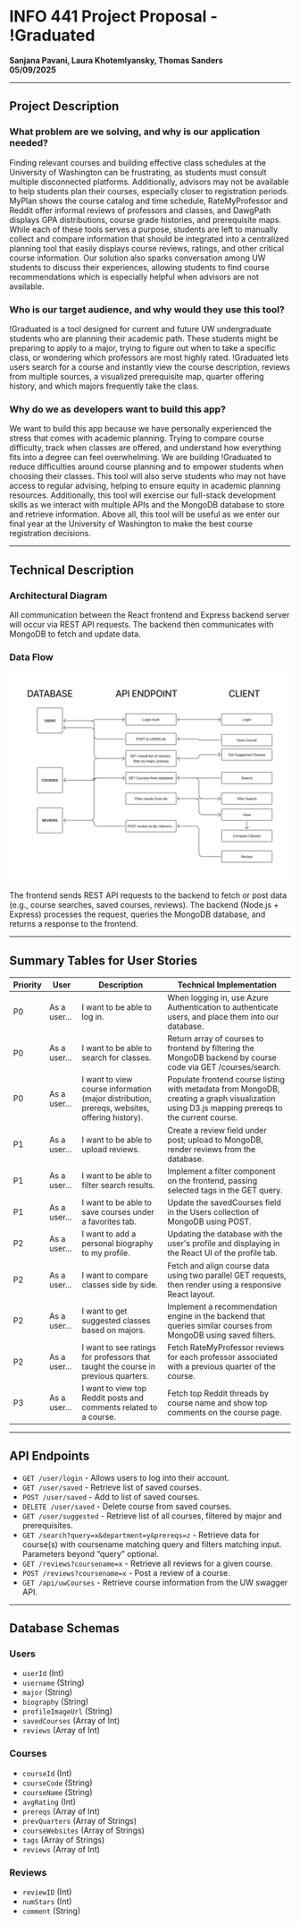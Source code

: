 # INFO 441 Project Proposal - !Graduated  
**Sanjana Pavani, Laura Khotemlyansky, Thomas Sanders**  
**05/09/2025**

---

## Project Description

### What problem are we solving, and why is our application needed?

Finding relevant courses and building effective class schedules at the University of Washington can be frustrating, as students must consult multiple disconnected platforms. Additionally, advisors may not be available to help students plan their courses, especially closer to registration periods. MyPlan shows the course catalog and time schedule, RateMyProfessor and Reddit offer informal reviews of professors and classes, and DawgPath displays GPA distributions, course grade histories, and prerequisite maps. While each of these tools serves a purpose, students are left to manually collect and compare information that should be integrated into a centralized planning tool that easily displays course reviews, ratings, and other critical course information. Our solution also sparks conversation among UW students to discuss their experiences, allowing students to find course recommendations which is especially helpful when advisors are not available.

### Who is our target audience, and why would they use this tool?

!Graduated is a tool designed for current and future UW undergraduate students who are planning their academic path. These students might be preparing to apply to a major, trying to figure out when to take a specific class, or wondering which professors are most highly rated. !Graduated lets users search for a course and instantly view the course description, reviews from multiple sources, a visualized prerequisite map, quarter offering history, and which majors frequently take the class.

### Why do we as developers want to build this app?

We want to build this app because we have personally experienced the stress that comes with academic planning. Trying to compare course difficulty, track when classes are offered, and understand how everything fits into a degree can feel overwhelming. We are building !Graduated to reduce difficulties around course planning and to empower students when choosing their classes. This tool will also serve students who may not have access to regular advising, helping to ensure equity in academic planning resources. Additionally, this tool will exercise our full-stack development skills as we interact with multiple APIs and the MongoDB database to store and retrieve information. Above all, this tool will be useful as we enter our final year at the University of Washington to make the best course registration decisions.

---

## Technical Description

### Architectural Diagram

All communication between the React frontend and Express backend server will occur via REST API requests. The backend then communicates with MongoDB to fetch and update data.

### Data Flow

![dataflow chart](https://github.com/info441-sp25/final-project-441/blob/main/pics_for_readme/dataflow_diagram.jpg?raw=true)

The frontend sends REST API requests to the backend to fetch or post data (e.g., course searches, saved courses, reviews). The backend (Node.js + Express) processes the request, queries the MongoDB database, and returns a response to the frontend.

---

## Summary Tables for User Stories

| Priority | User | Description | Technical Implementation |
|----------|------|-------------|---------------------------|
| P0 | As a user… | I want to be able to log in. | When logging in, use Azure Authentication to authenticate users, and place them into our database. |
| P0 | As a user… | I want to be able to search for classes. | Return array of courses to frontend by filtering the MongoDB backend by course code via GET /courses/search. |
| P0 | As a user… | I want to view course information (major distribution, prereqs, websites, offering history). | Populate frontend course listing with metadata from MongoDB, creating a graph visualization using D3.js mapping prereqs to the current course. |
| P1 | As a user… | I want to be able to upload reviews. | Create a review field under post; upload to MongoDB, render reviews from the database. |
| P1 | As a user… | I want to be able to filter search results. | Implement a filter component on the frontend, passing selected tags in the GET query. |
| P1 | As a user… | I want to be able to save courses under a favorites tab. | Update the savedCourses field in the Users collection of MongoDB using POST. |
| P2 | As a user… | I want to add a personal biography to my profile. | Updating the database with the user's profile and displaying in the React UI of the profile tab. |
| P2 | As a user… | I want to compare classes side by side. | Fetch and align course data using two parallel GET requests, then render using a responsive React layout. |
| P2 | As a user… | I want to get suggested classes based on majors. | Implement a recommendation engine in the backend that queries similar courses from MongoDB using saved filters. |
| P2 | As a user… | I want to see ratings for professors that taught the course in previous quarters. | Fetch RateMyProfessor reviews for each professor associated with a previous quarter of the course. |
| P3 | As a user… | I want to view top Reddit posts and comments related to a course. | Fetch top Reddit threads by course name and show top comments on the course page. |

---

## API Endpoints

- `GET /user/login` - Allows users to log into their account.  
- `GET /user/saved` - Retrieve list of saved courses.  
- `POST /user/saved` - Add to list of saved courses.  
- `DELETE /user/saved` - Delete course from saved courses.  
- `GET /user/suggested` - Retrieve list of all courses, filtered by major and prerequisites.  
- `GET /search?query=x&department=y&prereqs=z` - Retrieve data for course(s) with coursename matching query and filters matching input. Parameters beyond “query” optional.  
- `GET /reviews?coursename=x` - Retrieve all reviews for a given course.  
- `POST /reviews?coursename=x` - Post a review of a course.  
- `GET /api/uwCourses` - Retrieve course information from the UW swagger API.  

---

## Database Schemas

### Users

- `userId` (Int)  
- `username` (String)  
- `major` (String)  
- `biography` (String)  
- `profileImageUrl` (String)  
- `savedCourses` (Array of Int)  
- `reviews` (Array of Int)  

### Courses

- `courseId` (Int)  
- `courseCode` (String)  
- `courseName` (String)  
- `avgRating` (Int)  
- `prereqs` (Array of Int)  
- `prevQuarters` (Array of Strings)  
- `courseWebsites` (Array of Strings)  
- `tags` (Array of Strings)  
- `reviews` (Array of Int)  

### Reviews

- `reviewID` (Int)  
- `numStars` (Int)  
- `comment` (String)  
